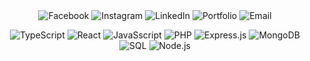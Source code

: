 <div align="center">
  <!-- Facebook -->
  <a href="https://facebook.com/profile.php?id=100093050435995" target="_blank" style="text-decoration: none;">
    <img src="https://img.shields.io/badge/Facebook-1877F2?style=for-the-badge&logo=facebook&logoColor=white&color=8957e5" alt="Facebook" style="border: none; padding: 0;"/>
  </a>

  <!-- Instagram -->
  <a href="https://instagram.com/yourprofile" target="_blank" style="text-decoration: none;">
    <img src="https://img.shields.io/badge/Instagram-E4405F?style=for-the-badge&logo=instagram&logoColor=white&color=8957e5" alt="Instagram" style="border: none; padding: 0;"/>
  </a>

  <!-- LinkedIn -->
  <a href="https://linkedin.com/in/bryanlomerio" target="_blank" style="text-decoration: none;">
    <img src="https://img.shields.io/badge/LinkedIn-0A66C2?style=for-the-badge&logo=linkedin&logoColor=white&color=8957e5" alt="LinkedIn" style="border: none; padding: 0;"/>
  </a>

  <!-- Portfolio -->
  <a href="https://lomerio.cloud" target="_blank" style="text-decoration: none;">
    <img src="https://img.shields.io/badge/Portfolio-000000?style=for-the-badge&logo=About&logoColor=white&color=8957e5" alt="Portfolio" style="border: none; padding: 0;"/>
  </a>

  <!-- Email -->
  <a href="mailto:bryanlomerioanino@gmail.com" target="_blank" style="text-decoration: none;">
    <img src="https://img.shields.io/badge/Email-D14836?style=for-the-badge&logo=gmail&logoColor=white&color=8957e5" alt="Email" style="border: none; padding: 0;"/>
  </a>
</div>
<div align="center">
  
  ![TypeScript](https://img.shields.io/badge/TypeScript-007ACC?style=for-the-badge&logo=typescript&logoColor=white&color=8957e5)
  ![React](https://img.shields.io/badge/React-61DAFB?style=for-the-badge&logo=react&logoColor=white&color=8957e5)
  ![JavaSscript](https://img.shields.io/badge/JavaScript-F7DF1E?style=for-the-badge&logo=javascript&logoColor=white&color=8957e5)
  ![PHP](https://img.shields.io/badge/PHP-777BB4?style=for-the-badge&logo=php&logoColor=white&color=8957e5)
  ![Express.js](https://img.shields.io/badge/Express.js-404D59?style=for-the-badge&logo=express&logoColor=white&color=8957e5)
  ![MongoDB](https://img.shields.io/badge/MongoDB-47A248?style=for-the-badge&logo=mongodb&logoColor=white&color=8957e5)
  ![SQL](https://img.shields.io/badge/SQL-4479A1?style=for-the-badge&logo=sql&logoColor=white&color=8957e5)
  ![Node.js](https://img.shields.io/badge/Node.js-339933?style=for-the-badge&logo=node.js&logoColor=white&color=8957e5)
 
</div>

